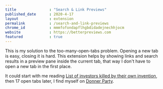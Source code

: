 ```yaml
---
title               : "Search & Link Previews"
published_date      : 2020-4-17
layout              : extension
permalink           : /search-and-link-previews
chrome_id           : mmmfofondapflhgbdidadejnechhjocm
website             : https://betterpreviews.com
featured            : true
---
```


This is my solution to the too-many-open-tabs problem. Opening a new tab is easy, closing it is hard. This extension helps by showing links and search results in a preview pane inside the current tab, that way I don't have to open a new tab in the first place.

It could start with me reading [List of investors killed by their own invention](https://en.wikipedia.org/wiki/List_of_inventors_killed_by_their_own_invention), then 17 open tabs later, I find myself on [Donner Party](https://en.wikipedia.org/wiki/Donner_Party). 